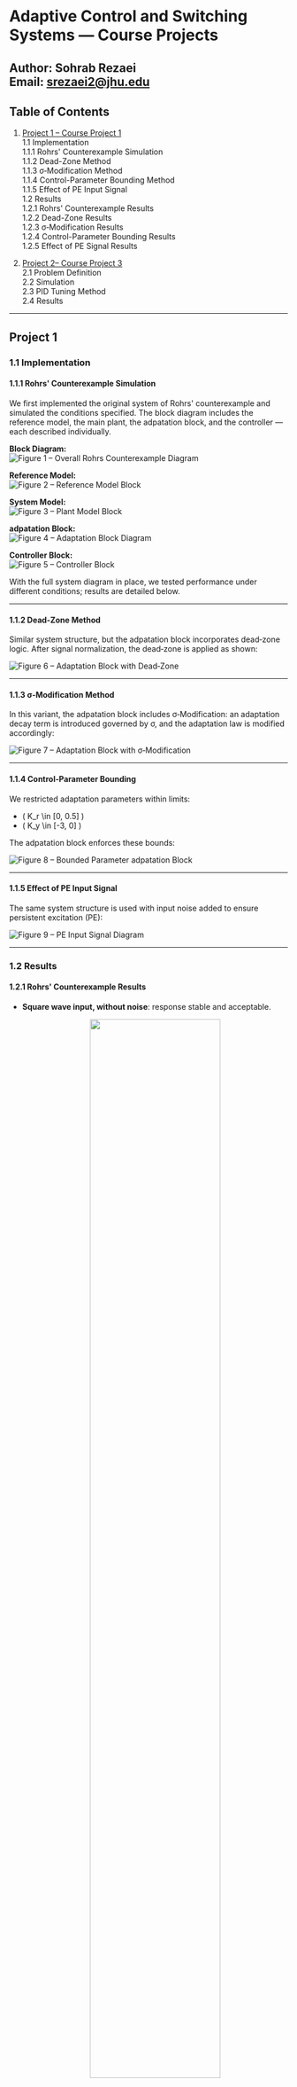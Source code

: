 # Adaptive Control and Switching Systems — Course Projects

**Author:** Sohrab Rezaei  
Email: srezaei2@jhu.edu
---

## Table of Contents

1. [Project 1 – Course Project 1](#project-1)  
   1.1 Implementation  
     1.1.1 Rohrs' Counterexample Simulation  
     1.1.2 Dead-Zone Method  
     1.1.3 σ‑Modification Method  
     1.1.4 Control-Parameter Bounding Method  
     1.1.5 Effect of PE Input Signal  
   1.2 Results  
     1.2.1 Rohrs' Counterexample Results  
     1.2.2 Dead-Zone Results  
     1.2.3 σ‑Modification Results  
     1.2.4 Control-Parameter Bounding Results  
     1.2.5 Effect of PE Signal Results  

2. [Project 2– Course Project 3](#project-2)  
   2.1 Problem Definition  
   2.2 Simulation  
   2.3 PID Tuning Method  
   2.4 Results  

---

## Project 1 

### 1.1 Implementation

#### 1.1.1 Rohrs' Counterexample Simulation

We first implemented the original system of Rohrs' counterexample and simulated the conditions specified. The block diagram includes the reference model, the main plant, the adpatation block, and the controller — each described individually.

**Block Diagram:**  
![Figure 1 – Overall Rohrs Counterexample Diagram](figures/figure1.png)

**Reference Model:**  
![Figure 2 – Reference Model Block](figures/figure2.png)

**System Model:**  
![Figure 3 – Plant Model Block](figures/figure3.png)

**adpatation Block:**  
![Figure 4 – Adaptation Block Diagram](figures/figure4.png)

**Controller Block:**  
![Figure 5 – Controller Block](figures/figure5.png)

With the full system diagram in place, we tested performance under different conditions; results are detailed below.

---

#### 1.1.2 Dead‑Zone Method

Similar system structure, but the adpatation block incorporates dead‑zone logic. After signal normalization, the dead‑zone is applied as shown:

![Figure 6 – Adaptation Block with Dead‑Zone](figures/figure6.png)

---

#### 1.1.3 σ‑Modification Method

In this variant, the adpatation block includes σ‑Modification: an adaptation decay term is introduced governed by σ, and the adaptation law is modified accordingly:

![Figure 7 – Adaptation Block with σ‑Modification](figures/figure7.png)

---

#### 1.1.4 Control‑Parameter Bounding

We restricted adaptation parameters within limits:  
- \( K_r \in [0, 0.5] \)  
- \( K_y \in [-3, 0] \)

The adpatation block enforces these bounds:

![Figure 8 – Bounded Parameter adpatation Block](figures/figure8.png)

---

#### 1.1.5 Effect of PE Input Signal

The same system structure is used with input noise added to ensure persistent excitation (PE):

![Figure 9 – PE Input Signal Diagram](figures/figure9.png)

---

### 1.2 Results

#### 1.2.1 Rohrs' Counterexample Results

- **Square wave input, without noise**: response stable and acceptable.  
   <p align="center">
    <img src="figures/figure10a.png" width="70%" />
    <img src="figures/figure10b.png" width="70%" />
  </p>  
  *Figure 10: Reference tracking, control signal, and parameters.*
  
- **Square wave input, with output noise**: still stable.  
   <p align="center">
    <img src="figures/figure11a.png" width="70%" />
    <img src="figures/figure11b.png" width="70%" />
  </p>  
  *Figure 11: Reference tracking, control signal, and parameters.*

- **Long-time step input, no noise**: stable response.  
   <p align="center">
    <img src="figures/figure12a.png" width="70%" />
    <img src="figures/figure12b.png" width="70%" />
  </p>  
  *Figure 12: Reference tracking, control signal, and parameters.*
  
- **Long-time step input, with noise**: instability due to parameter drift observed.  
   <p align="center">
    <img src="figures/figure13a.png" width="70%" />
    <img src="figures/figure13b.png" width="70%" />
  </p>  
  *Figure 13: Reference tracking, control signal, and parameters.*
- **Sinusoidal input at 8 rad/s**: system exhibits parameter explosion as expected.  
   <p align="center">
    <img src="figures/figure14a.png" width="70%" />
    <img src="figures/figure14b.png" width="70%" />
  </p>  
  *Figure 14: Reference tracking, control signal, and parameters.*
- **Sinusoidal input at 16.1 rad/s**: system becomes unstable.  
   <p align="center">
    <img src="figures/figure15a.png" width="70%" />
    <img src="figures/figure15b.png" width="70%" />
  </p>  
  *Figure 15: Reference tracking, control signal, and parameters.*
---

#### 1.2.2 Dead‑Zone Results

- Square wave response stable and acceptable.
- *Figure 16: 
   <p align="center">
    <img src="figures/figure16a.png" width="70%" />
    <img src="figures/figure16b.png" width="70%" />
  </p>  

- Square wave with noise remains stable.  
- *Figure 17: 
   <p align="center">
    <img src="figures/figure17a.png" width="70%" />
    <img src="figures/figure17b.png" width="70%" />
  </p>  

- Sinusoid at 16.1 rad/s: stable but with phase/gain degradation — a trade‑off.  
- *Figure 18: 
   <p align="center">
    <img src="figures/figure18a.png" width="70%" />
    <img src="figures/figure18b.png" width="70%" />
  </p>  

- Robust against output noise.  
- *Figure 19: 
   <p align="center">
    <img src="figures/figure19a.png" width="70%" />
    <img src="figures/figure19b.png" width="70%" />
  </p>  

---

#### 1.2.3 σ‑Modification Results

- At 16.1 rad/s sinusoid, system remains stable but with reduced performance—phase/gain error.  
- *Figure 20: 
   <p align="center">
    <img src="figures/figure20a.png" width="70%" />
    <img src="figures/figure20b.png" width="70%" />
  </p>  
---

#### 1.2.4 Control‑Parameter Bounding Results

- Response to 16.1 rad/s sinusoid is stable.  
  - *Figure 21: 
   <p align="center">
    <img src="figures/figure22a.png" width="70%" />
    <img src="figures/figure22b.png" width="70%" />
  </p> 

- Among all methods, square wave performance is best here. Bounding limits prevent over-aggressive adaptation.  
  - *Figure 22: 
   <p align="center">
    <img src="figures/figure23a.png" width="70%" />
    <img src="figures/figure23b.png" width="70%" />
  </p> 

---

#### 1.2.5 Effect of PE Signal Results

- PE input prevents instability, but response remains suboptimal, and parameter drift ("explosion") may still occur.  
  - *Figure 23: 
   <p align="center">
    <img src="figures/figure24a.png" width="70%" />
    <img src="figures/figure24b.png" width="70%" />
  </p> 


---
## References

This project is based on the following references:

- Rohrs, C., et al. "Robustness of continuous-time adaptive control algorithms in the presence of unmodeled dynamics." *IEEE Transactions on Automatic Control*, vol. 30, no. 9, 2003, pp. 881-889.

- Åström, K. Johan. "Adaptive feedback control." *Proceedings of the IEEE*, vol. 75, no. 2, 1987, pp. 185-217.

- Daniel Liberzon, *Switching in Systems and Control*, vol. 190, Springer, 2003.

---
## Project 2 

### 2.1 Problem Definition
A nonlinear RC circuit where the capacitance depends on voltage is considered. The system is linearized at 9 operating points between 10 V and 12 V in 0.25 V increments. For each linearized model, a PID controller is designed to ensure adequate closed-loop performance around that specific operating point. During operation, switching logic selects the appropriate controller based on model error.

---


### 2.2 Simulation Setup

**Overall Simulink architecture:**  
![Figure 25 – Full System Block Diagram](figures/figure25.png)

**Linearized model bank:**  
![Figure 26 – Model Bank](figures/figure26.png)

**Switching Logic Block Diagram:**  
![Figure 27 – Switching Logic Overview](figures/figure27.png)  
![Figure 28 – Controller Selection Logic](figures/figure28.png)

**Controller Bank:**  
![Figure 29 – Switching Controller Bank with Dwell Time](figures/figure29.png)

**Controlled Plant Block:**  
![Figure 30 – Controlled System Block](figures/figure30.png)

---

### 2.3 PID Coefficient Tuning

Using MATLAB’s PID Tuner, coefficients were obtained for each linearized operating point:

| PID Set | Kp      | Ki       | Kd        |
|---------|---------|----------|-----------|
| PID 1   | 35.6203 | 442.5115 | 0.0333428 |
| PID 2   | 35.6203 | 431.5869 | 0.0341868 |
| PID 3   | 35.6203 | 420.9384 | 0.0350516 |
| PID 4   | 35.6203 | 410.6729 | 0.0359376 |
| PID 5   | 35.6203 | 400.8988 | 0.0368455 |
| PID 6   | 35.6203 | 391.7145 | 0.0377757 |
| PID 7   | 35.6203 | 383.2078 | 0.0387288 |
| PID 8   | 35.6203 | 375.4557 | 0.0397053 |
| PID 9   | 35.6203 | 362.7143 | 0.0406782 |

---

### 2.4 Results

The system demonstrates effective control under various input types and noise conditions.

**MMPID without noise:**  
  - *Figure 31: 
   <p align="center">
    <img src="figures/figure31a.png" width="70%" />
    <img src="figures/figure31b.png" width="70%" />
  </p> 
**MMPID with noise:**  
  - *Figure 32: 
   <p align="center">
    <img src="figures/figure32a.png" width="70%" />
    <img src="figures/figure32b.png" width="70%" />
  </p> 
**Square wave, no noise:**  
  - *Figure 33: 
   <p align="center">
    <img src="figures/figure33a.png" width="70%" />
    <img src="figures/figure33b.png" width="70%" />
  </p> 
**Square wave, with noise:**  
  - *Figure 34: 
   <p align="center">
    <img src="figures/figure34a.png" width="70%" />
    <img src="figures/figure34b.png" width="70%" />
  </p> 
**Step input, no noise:**  
  - *Figure 35: 
   <p align="center">
    <img src="figures/figure35a.png" width="70%" />
    <img src="figures/figure35b.png" width="70%" />
  </p> 
**Step input, with noise:**  
  - *Figure 36: 
   <p align="center">
    <img src="figures/figure36a.png" width="70%" />
    <img src="figures/figure36b.png" width="70%" />
  </p> 
--
